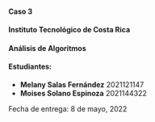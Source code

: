 #### Caso 3 
#### Instituto Tecnológico de Costa Rica
#### Análisis de Algoritmos
#### Estudiantes:
* **Melany Salas Fernández** 2021121147
* **Moises Solano Espinoza** 2021144322





Fecha de entrega: 8 de mayo, 2022
